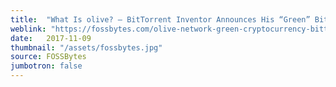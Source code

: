 ```yaml
---
title:  "What Is olive? — BitTorrent Inventor Announces His “Green” Bitcoin Competitor"
weblink: "https://fossbytes.com/olive-network-green-cryptocurrency-bittorrent-inventor-green-bitcoin-competitor/"
date:   2017-11-09
thumbnail: "/assets/fossbytes.jpg"
source: FOSSBytes
jumbotron: false
---
```

